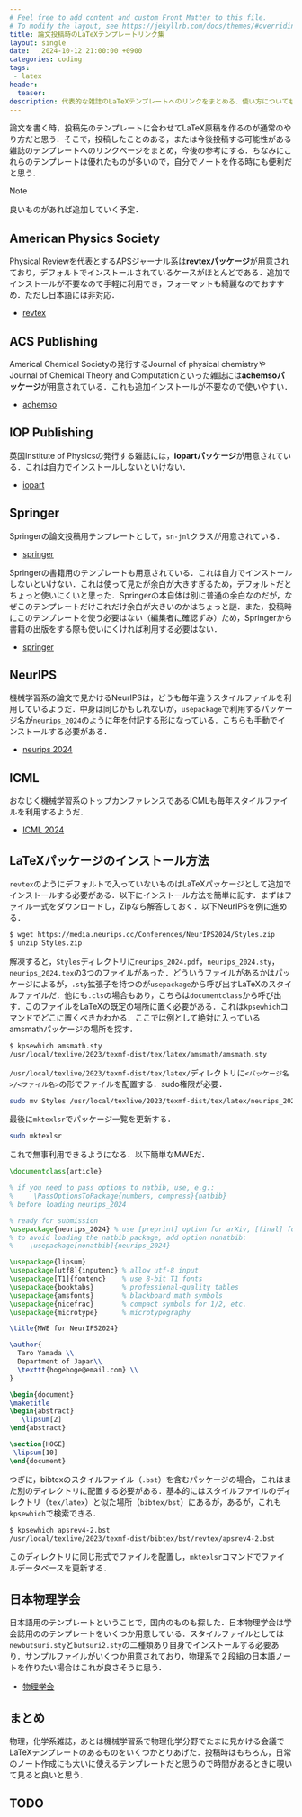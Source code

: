 ```yaml
---
# Feel free to add content and custom Front Matter to this file.
# To modify the layout, see https://jekyllrb.com/docs/themes/#overriding-theme-defaults
title: 論文投稿時のLaTeXテンプレートリンク集
layout: single
date:   2024-10-12 21:00:00 +0900
categories: coding
tags:
 - latex
header:
  teaser: 
description: 代表的な雑誌のLaTeXテンプレートへのリンクをまとめる．使い方についても簡単に述べる．
---
```


論文を書く時，投稿先のテンプレートに合わせてLaTeX原稿を作るのが通常のやり方だと思う．そこで，投稿したことのある，または今後投稿する可能性がある雑誌のテンプレートへのリンクページをまとめ，今後の参考にする．ちなみにこれらのテンプレートは優れたものが多いので，自分でノートを作る時にも便利だと思う．

> [!NOTE]
> 良いものがあれば追加していく予定．

## American Physics Society

Physical Reviewを代表とするAPSジャーナル系は**revtexパッケージ**が用意されており，デフォルトでインストールされているケースがほとんどである．追加でインストールが不要なので手軽に利用でき，フォーマットも綺麗なのでおすすめ．ただし日本語には非対応．

- [revtex](https://journals.aps.org/revtex)

## ACS Publishing

Americal Chemical Societyの発行するJournal of physical chemistryやJournal of Chemical Theory and Computationといった雑誌には**achemsoパッケージ**が用意されている．これも追加インストールが不要なので使いやすい．

- [achemso](https://pubs.acs.org/page/4authors/submission/tex.html)

## IOP Publishing

英国Institute of Physicsの発行する雑誌には，**iopartパッケージ**が用意されている．これは自力でインストールしないといけない．

- [iopart](https://publishingsupport.iopscience.iop.org/questions/latex-template/)

## Springer

Springerの論文投稿用テンプレートとして，`sn-jnl`クラスが用意されている．

- [springer](https://www.springernature.com/gp/authors/campaigns/latex-author-support)

Springerの書籍用のテンプレートも用意されている．これは自力でインストールしないといけない．これは使って見たが余白が大きすぎるため，デフォルトだとちょっと使いにくいと思った．Springerの本自体は別に普通の余白なのだが，なぜこのテンプレートだけこれだけ余白が大きいのかはちょっと謎．また，投稿時にこのテンプレートを使う必要はない（編集者に確認ずみ）ため，Springerから書籍の出版をする際も使いにくければ利用する必要はない．

- [springer](https://www.springer.com/gp/authors-editors/book-authors-editors/your-publication-journey/manuscript-preparation?srsltid=AfmBOorHEidanV7_-zEi0M_l6XzTXGOhgB0TZO-um1V_MQTnNPe5zYIM#toc-49272)

## NeurIPS

機械学習系の論文で見かけるNeurIPSは，どうも毎年違うスタイルファイルを利用しているようだ．中身は同じかもしれないが，`usepackage`で利用するパッケージ名が`neurips_2024`のように年を付記する形になっている．こちらも手動でインストールする必要がある．

- [neurips 2024](https://neurips.cc/Conferences/2024/CallForPapers)

## ICML

おなじく機械学習系のトップカンファレンスであるICMLも毎年スタイルファイルを利用するようだ．

- [ICML 2024](https://icml.cc/Conferences/2024/AuthorInstructions)

## LaTeXパッケージのインストール方法

`revtex`のようにデフォルトで入っていないものはLaTeXパッケージとして追加でインストールする必要がある．以下にインストール方法を簡単に記す．まずはファイル一式をダウンロードし，Zipなら解答しておく．以下NeurIPSを例に進める．

```bash
$ wget https://media.neurips.cc/Conferences/NeurIPS2024/Styles.zip
$ unzip Styles.zip
```

解凍すると，`Styles`ディレクトリに`neurips_2024.pdf`，`neurips_2024.sty`，`neurips_2024.tex`の3つのファイルがあった．どういうファイルがあるかはパッケージによるが，`.sty`拡張子を持つのが`usepackage`から呼び出すLaTeXのスタイルファイルだ．他にも`.cls`の場合もあり，こちらは`documentclass`から呼び出す．このファイルをLaTeXの既定の場所に置く必要がある．これは`kpsewhich`コマンドでどこに置くべきかわかる．ここでは例として絶対に入っているamsmathパッケージの場所を探す．

```bash
$ kpsewhich amsmath.sty 
/usr/local/texlive/2023/texmf-dist/tex/latex/amsmath/amsmath.sty
```

`/usr/local/texlive/2023/texmf-dist/tex/latex/`ディレクトリに`<パッケージ名>/<ファイル名>`の形でファイルを配置する．sudo権限が必要．

```bash
sudo mv Styles /usr/local/texlive/2023/texmf-dist/tex/latex/neurips_2024
```

最後に`mktexlsr`でパッケージ一覧を更新する．

```bash
sudo mktexlsr
```

これで無事利用できるようになる．以下簡単なMWEだ．

```latex
\documentclass{article}

% if you need to pass options to natbib, use, e.g.:
%     \PassOptionsToPackage{numbers, compress}{natbib}
% before loading neurips_2024

% ready for submission
\usepackage{neurips_2024} % use [preprint] option for arXiv, [final] for the final version
% to avoid loading the natbib package, add option nonatbib:
%    \usepackage[nonatbib]{neurips_2024}

\usepackage{lipsum}
\usepackage[utf8]{inputenc} % allow utf-8 input
\usepackage[T1]{fontenc}    % use 8-bit T1 fonts
\usepackage{booktabs}       % professional-quality tables
\usepackage{amsfonts}       % blackboard math symbols
\usepackage{nicefrac}       % compact symbols for 1/2, etc.
\usepackage{microtype}      % microtypography

\title{MWE for NeurIPS2024}

\author{
  Taro Yamada \\
  Department of Japan\\
  \texttt{hogehoge@email.com} \\
}

\begin{document}
\maketitle
\begin{abstract}
   \lipsum[2]
\end{abstract}

\section{HOGE}
 \lipsum[10]
\end{document}
```

つぎに，bibtexのスタイルファイル（`.bst`）を含むパッケージの場合，これはまた別のディレクトリに配置する必要がある．基本的にはスタイルファイルのディレクトリ（`tex/latex`）と似た場所（`bibtex/bst`）にあるが，あるが，これも`kpsewhich`で検索できる．

```bash
$ kpsewhich apsrev4-2.bst
/usr/local/texlive/2023/texmf-dist/bibtex/bst/revtex/apsrev4-2.bst
```

このディレクトリに同じ形式でファイルを配置し，`mktexlsr`コマンドでファイルデータベースを更新する．

## 日本物理学会

日本語用のテンプレートということで，国内のものも探した．日本物理学会は学会誌用ののテンプレートをいくつか用意している．スタイルファイルとしては`newbutsuri.sty`と`butsuri2.sty`の二種類あり自身でインストールする必要あり．サンプルファイルがいくつか用意されており，物理系で２段組の日本語ノートを作りたい場合はこれが良さそうに思う．

- [物理学会](https://www.jps.or.jp/books/shippitsu_style.php)

## まとめ

物理，化学系雑誌，あとは機械学習系で物理化学分野でたまに見かける会議でLaTeXテンプレートのあるものをいくつかとりあげた．投稿時はもちろん，日常のノート作成にも大いに使えるテンプレートだと思うので時間があるときに覗いて見ると良いと思う．

## TODO


